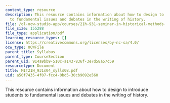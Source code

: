```yaml
---
content_type: resource
description: This resource contains information about how to design to introduce students
  to fundamental issues and debates in the writing of history.
file: /ol-ocw-studio-app/courses/21h-931-seminar-in-historical-methods-spring-2004/a50f74354f07fcc40bd530cb9092e560_MIT21H_931s04_sylls08.pdf
file_size: 155288
file_type: application/pdf
learning_resource_types: []
license: https://creativecommons.org/licenses/by-nc-sa/4.0/
ocw_type: OCWFile
parent_title: Syllabus
parent_type: CourseSection
parent_uid: 914a9bb9-510c-a143-836f-3e7d58a57c59
resourcetype: Document
title: MIT21H_931s04_sylls08.pdf
uid: a50f7435-4f07-fcc4-0bd5-30cb9092e560
---
```

This resource contains information about how to design to introduce students to fundamental issues and debates in the writing of history.